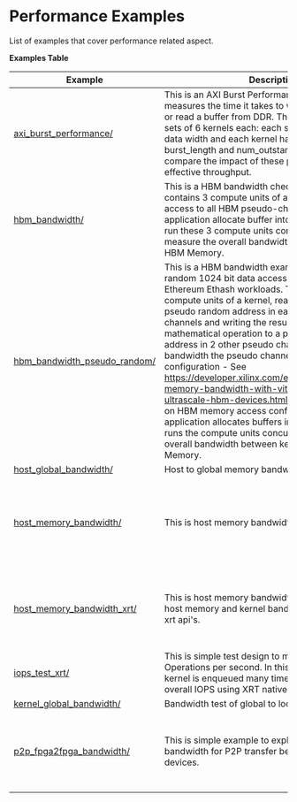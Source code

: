 Performance Examples
==================================
List of examples that cover performance related aspect.

 __Examples Table__ 

Example        | Description           | Key Concepts / Keywords 
---------------|-----------------------|-------------------------
[axi_burst_performance/][]|This is an AXI Burst Performance check design. It measures the time it takes to write a buffer into DDR or read a buffer from DDR. The example contains 2 sets of 6 kernels each: each set having a different data width and each kernel having a different burst_length and num_outstanding parameters to compare the impact of these parameters on effective throughput.|
[hbm_bandwidth/][]|This is a HBM bandwidth check design. Design contains 3 compute units of a kernel which has access to all HBM pseudo-channels (0:31). Host application allocate buffer into all HBM banks and run these 3 compute units concurrently and measure the overall bandwidth between Kernel and HBM Memory.|
[hbm_bandwidth_pseudo_random/][]|This is a HBM bandwidth example using a pseudo random 1024 bit data access pattern to mimic Ethereum Ethash workloads. The design contains 3 compute units of a kernel, reading 1024 bits from a pseudo random address in each of 2 pseudo channels and writing the results of a simple mathematical operation to a pseudo random address in 2 other pseudo channels. To maximize bandwidth the pseudo channels are used in  P2P like configuration - See https://developer.xilinx.com/en/articles/maximizing-memory-bandwidth-with-vitis-and-xilinx-ultrascale-hbm-devices.html for more information on HBM memory access configurations. The host application allocates buffers in 12  HBM banks and runs the compute units concurrently to measure the overall bandwidth between kernel and HBM Memory.|__Key__ __Concepts__<br> - [High Bandwidth Memory](https://www.xilinx.com/html_docs/xilinx2021_1/vitis_doc/buildingdevicebinary.html#lgl1614021146997)<br> - [Multiple HBM Pseudo-channels](https://www.xilinx.com/html_docs/xilinx2021_1/vitis_doc/buildingdevicebinary.html#lgl1614021146997)<br> - Random Memory Access<br> - Linear Feedback Shift Register<br>__Keywords__<br> - [HBM](https://www.xilinx.com/html_docs/xilinx2021_1/vitis_doc/buildingdevicebinary.html#lgl1614021146997)<br> - [XCL_MEM_TOPOLOGY](https://www.xilinx.com/html_docs/xilinx2021_1/vitis_doc/optimizingperformance.html#utc1504034308941)<br> - [cl_mem_ext_ptr_t](https://www.xilinx.com/html_docs/xilinx2021_1/vitis_doc/optimizingperformance.html#utc1504034308941)
[host_global_bandwidth/][]|Host to global memory bandwidth test|
[host_memory_bandwidth/][]|This is host memory bandwidth example.|__Key__ __Concepts__<br> - host memory<br> - bandwidth<br> - address translation unit<br>__Keywords__<br> - XCL_MEM_EXT_HOST_ONLY<br> - HOST[0]
[host_memory_bandwidth_xrt/][]|This is host memory bandwidth example to describe host memory and kernel bandwidth test using native xrt api's.|__Key__ __Concepts__<br> - host memory<br> - bandwidth<br> - address translation unit<br>__Keywords__<br> - host_only<br> - HOST[0]
[iops_test_xrt/][]|This is simple test design to measure Input/Output Operations per second. In this design, a simple kernel is enqueued many times and measuring overall IOPS using XRT native api's.|__Key__ __Concepts__<br> - Input/Output Operations per second<br>
[kernel_global_bandwidth/][]|Bandwidth test of global to local memory.|
[p2p_fpga2fpga_bandwidth/][]|This is simple example to explain performance bandwidth for P2P transfer between two FPGA devices.|__Key__ __Concepts__<br> - [P2P](https://www.xilinx.com/html_docs/xilinx2021_1/vitis_doc/Chunk938767849.html#qex1558551641915)<br> - Multi-FPGA Execution<br> - XDMA<br>__Keywords__<br> - XCL_MEM_EXT_P2P_BUFFER

[.]:.
[axi_burst_performance/]:axi_burst_performance/
[hbm_bandwidth/]:hbm_bandwidth/
[hbm_bandwidth_pseudo_random/]:hbm_bandwidth_pseudo_random/
[host_global_bandwidth/]:host_global_bandwidth/
[host_memory_bandwidth/]:host_memory_bandwidth/
[host_memory_bandwidth_xrt/]:host_memory_bandwidth_xrt/
[iops_test_xrt/]:iops_test_xrt/
[kernel_global_bandwidth/]:kernel_global_bandwidth/
[p2p_fpga2fpga_bandwidth/]:p2p_fpga2fpga_bandwidth/
